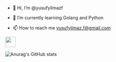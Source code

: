 - 👋 Hi, I’m @yusufyilmazf

- 🌱 I’m currently learning Golang and Python 

- 📫 How to reach me yusufyilmaz.f@gmail.com
 <img height="32" width="32" src="https://cdn.jsdelivr.net/npm/simple-icons@v7/icons/linkedin.svg" />

![Anurag's GitHub stats](https://github-readme-stats.vercel.app/api?username=yusufyilmazf&count_private=true)
